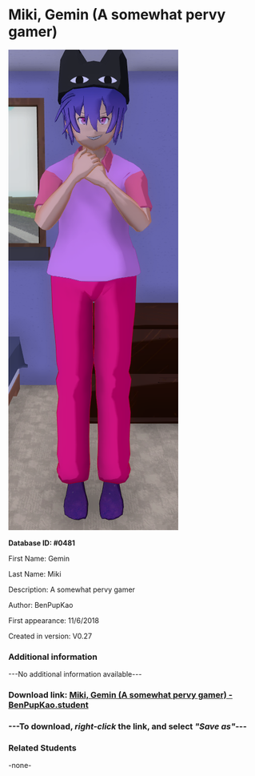 # Miki, Gemin (A somewhat pervy gamer)

<img src="../../Files/Images/Miki, Gemin (A somewhat pervy gamer).png" title="Miki, Gemin (A somewhat pervy gamer) - BenPupKao">

**Database ID: #0481**

First Name: Gemin

Last Name: Miki

Description: A somewhat pervy gamer

Author: BenPupKao

First appearance: 11/6/2018

Created in version: V0.27

### Additional information

---No additional information available---

### Download link: <a href="https://raw.githubusercontent.com/Arbiter1223/Daigaku-Gurashi-Custom-Students/master/Files/Student%20Files/Miki%2C%20Gemin%20(A%20somewhat%20pervy%20gamer)%20-%20BenPupKao.student">Miki, Gemin (A somewhat pervy gamer) - BenPupKao.student</a>

### ---**To download, _right-click_ the link, and select _"Save as"_**---

### Related Students

-none-
